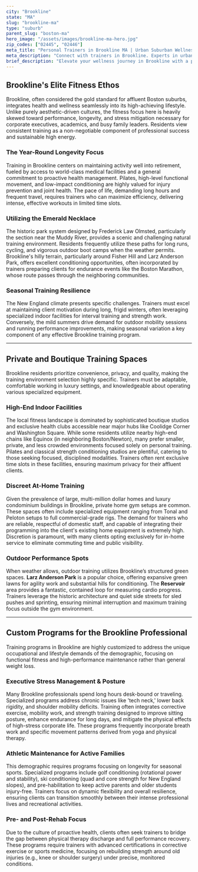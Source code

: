 ```yaml
---
city: "Brookline"
state: "MA"
slug: "brookline-ma"
type: "suburb"
parent_slug: "boston-ma"
hero_image: "/assets/images/brookline-ma-hero.jpg"
zip_codes: ["02445", "02446"]
meta_title: "Personal Trainers in Brookline MA | Urban Suburban Wellness"
meta_description: "Connect with trainers in Brookline. Experts in urban-suburban fitness, maximizing green spaces, and private health club training."
brief_description: "Elevate your wellness journey in Brookline with a personal trainer perfectly aligned to your sophisticated lifestyle. We specialize in matching affluent professionals and busy families with certified experts who offer bespoke, results-driven training—whether at your private home gym, a discreet boutique studio near Coolidge Corner, or utilizing the scenic paths of the Emerald Necklace. Stop searching and start achieving. Our network of elite trainers understands the demand for privacy, convenience, and measurable fitness outcomes essential to the Brookline demographic. Your custom fitness solution for longevity and peak performance is just a match away."
---
```

## Brookline's Elite Fitness Ethos

Brookline, often considered the gold standard for affluent Boston suburbs, integrates health and wellness seamlessly into its high-achieving lifestyle. Unlike purely aesthetic-driven cultures, the fitness focus here is heavily skewed toward performance, longevity, and stress mitigation necessary for corporate executives, academics, and busy family leaders. Residents view consistent training as a non-negotiable component of professional success and sustainable high energy.

### The Year-Round Longevity Focus

Training in Brookline centers on maintaining activity well into retirement, fueled by access to world-class medical facilities and a general commitment to proactive health management. Pilates, high-level functional movement, and low-impact conditioning are highly valued for injury prevention and joint health. The pace of life, demanding long hours and frequent travel, requires trainers who can maximize efficiency, delivering intense, effective workouts in limited time slots.

### Utilizing the Emerald Necklace

The historic park system designed by Frederick Law Olmsted, particularly the section near the Muddy River, provides a scenic and challenging natural training environment. Residents frequently utilize these paths for long runs, cycling, and vigorous outdoor boot camps when the weather permits. Brookline's hilly terrain, particularly around Fisher Hill and Larz Anderson Park, offers excellent conditioning opportunities, often incorporated by trainers preparing clients for endurance events like the Boston Marathon, whose route passes through the neighboring communities.

### Seasonal Training Resilience

The New England climate presents specific challenges. Trainers must excel at maintaining client motivation during long, frigid winters, often leveraging specialized indoor facilities for interval training and strength work. Conversely, the mild summers drive demand for outdoor mobility sessions and running performance improvements, making seasonal variation a key component of any effective Brookline training program.

---

## Private and Boutique Training Spaces

Brookline residents prioritize convenience, privacy, and quality, making the training environment selection highly specific. Trainers must be adaptable, comfortable working in luxury settings, and knowledgeable about operating various specialized equipment.

### High-End Indoor Facilities

The local fitness landscape is dominated by sophisticated boutique studios and exclusive health clubs accessible near major hubs like Coolidge Corner and Washington Square. While some residents utilize nearby high-end chains like Equinox (in neighboring Boston/Newton), many prefer smaller, private, and less crowded environments focused solely on personal training. Pilates and classical strength conditioning studios are plentiful, catering to those seeking focused, disciplined modalities. Trainers often rent exclusive time slots in these facilities, ensuring maximum privacy for their affluent clients.

### Discreet At-Home Training

Given the prevalence of large, multi-million dollar homes and luxury condominium buildings in Brookline, private home gym setups are common. These spaces often include specialized equipment ranging from Tonal and Peloton setups to full commercial-grade rigs. The demand for trainers who are reliable, respectful of domestic staff, and capable of integrating their programming into the client's existing home equipment is extremely high. Discretion is paramount, with many clients opting exclusively for in-home service to eliminate commuting time and public visibility.

### Outdoor Performance Spots

When weather allows, outdoor training utilizes Brookline’s structured green spaces. **Larz Anderson Park** is a popular choice, offering expansive green lawns for agility work and substantial hills for conditioning. The **Reservoir** area provides a fantastic, contained loop for measuring cardio progress. Trainers leverage the historic architecture and quiet side streets for sled pushes and sprinting, ensuring minimal interruption and maximum training focus outside the gym environment.

---

## Custom Programs for the Brookline Professional

Training programs in Brookline are highly customized to address the unique occupational and lifestyle demands of the demographic, focusing on functional fitness and high-performance maintenance rather than general weight loss.

### Executive Stress Management & Posture

Many Brookline professionals spend long hours desk-bound or traveling. Specialized programs address chronic issues like 'tech neck,' lower back rigidity, and shoulder mobility deficits. Training often integrates corrective exercise, mobility work, and strength training designed to improve sitting posture, enhance endurance for long days, and mitigate the physical effects of high-stress corporate life. These programs frequently incorporate breath work and specific movement patterns derived from yoga and physical therapy.

### Athletic Maintenance for Active Families

This demographic requires programs focusing on longevity for seasonal sports. Specialized programs include golf conditioning (rotational power and stability), ski conditioning (quad and core strength for New England slopes), and pre-habilitation to keep active parents and older students injury-free. Trainers focus on dynamic flexibility and overall resilience, ensuring clients can transition smoothly between their intense professional lives and recreational activities.

### Pre- and Post-Rehab Focus

Due to the culture of proactive health, clients often seek trainers to bridge the gap between physical therapy discharge and full performance recovery. These programs require trainers with advanced certifications in corrective exercise or sports medicine, focusing on rebuilding strength around old injuries (e.g., knee or shoulder surgery) under precise, monitored conditions.
